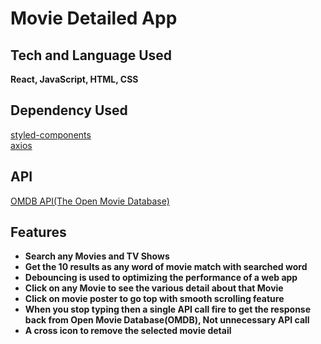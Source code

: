 # Movie Detailed App





## Tech and Language Used

**React, JavaScript, HTML, CSS**

## Dependency Used

[styled-components](https://www.npmjs.com/package/styled-components)
<br>
[axios](https://www.npmjs.com/package/axios)

## API

[OMDB API(The Open Movie Database)](https://www.omdbapi.com/)

## Features

- **Search any Movies and TV Shows**
- **Get the 10 results as any word of movie match with searched word**
- **Debouncing is used to optimizing the performance of a web app**
- **Click on any Movie to see the various detail about that Movie**
- **Click on movie poster to go top with smooth scrolling feature**
- **When you stop typing then a single API call fire to get the response back from Open Movie Database(OMDB), Not unnecessary API call**
- **A cross icon to remove the selected movie detail**